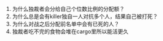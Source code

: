 1. 为什么独裁者会分给自己个位数比例的分配额？
2. 为什么总是会有killer独自一人对抗多个人，结果自己被打死？
3. 为什么对战之后分配前名单中会有已死的人？
4. 独裁者吃不完的食物会堆在cargo里所以能活更久